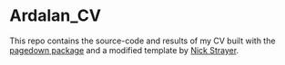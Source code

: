 # Ardalan_CV

<!-- badges: start -->
<!-- badges: end -->

This repo contains the source-code and results of my CV built with the [pagedown package](https://pagedown.rbind.io/) and a modified template by [Nick Strayer](https://github.com/nstrayer/cv).

